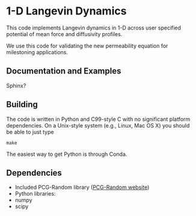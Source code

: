 # 1-D Langevin Dynamics 

This code implements Langevin dynamics in 1-D across user specified potential
of mean force and diffusivity profiles. 

We use this code for validating the new permeability equation for milestoning 
applications.

## Documentation and Examples

Sphinx?

## Building

The code is written in Python and C99-style C with no significant platform 
dependencies. On a Unix-style system (e.g., Linux, Mac OS X) you should be able
to just type

    make

The easiest way to get Python is through Conda.

## Dependencies

[PCG-Random website]: http://www.pcg-random.org
*  Included PCG-Random library ([PCG-Random website])
*  Python libraries:
  * numpy
  * scipy
